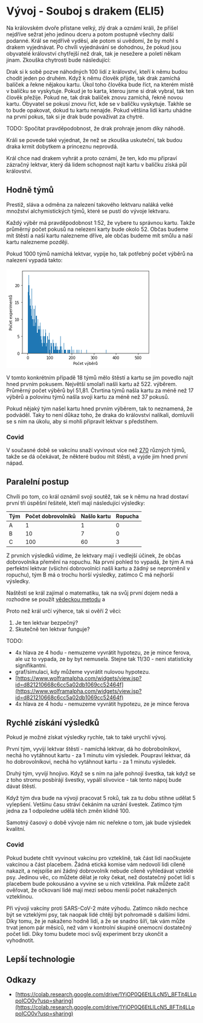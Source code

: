 # Vývoj - Souboj s drakem \(ELI5\)

Na královském dvoře přistane velký, zlý drak a oznámí králi, že přišel nejdříve sežrat jeho jedinou dceru a potom postupně všechny další podanné. Král se nejdřívě vyděsí, ale potom si uvědomí, že by mohl s drakem vyjednávat. Po chvíli vyjednávání se dohodnou, že pokud jsou obyvatelé království chytřejší než drak, tak je nesežere a poletí někam jinam. Zkouška chytrosti bude následující:

Drak si k sobě pozve náhodných 100 lidí z království, kteří k němu budou chodit jeden po druhém. Když k němu člověk přijde, tak drak zamíchá balíček a řekne nějakou kartu. Úkol toho člověka bude říct, na kterém místě v balíčku se vyskytuje. Pokud je to karta, kterou jsme si drak vybral, tak ten člověk přežije. Pokud ne, tak drak balíček znovu zamíchá, řekně novou kartu. Obyvatel se pokusí znovu říct, kde se v balíčku vyskytuje. Takhle se to bude opakovat, dokud tu kartu nenajde. Pokud většina lidí kartu uhádne na první pokus, tak si je drak bude považivat za chytré.

TODO: Spočítat pravděpodobnost, že drak prohraje jenom díky náhodě.

Králi se povede také vyjednat, že než se zkouška uskuteční, tak budou draka krmit dobytkem a princeznu neprovdá.

Král chce nad drakem vyhrát a proto oznámí, že ten, kdo mu připraví zázračný lektvar, který dá lidem schopnost najít kartu v balíčku získá půl království.

## Hodně týmů

Prestiž, sláva a odměna za nalezení takového lektvaru naláká velké množství alchymistických týmů, které se pustí do vývoje lektvaru.

Každý výběr má pravděpodobnost 1:52, že vybere tu správnou kartu. Takže průměrný počet pokusů na nelezení karty bude okolo 52. Občas budeme mít štěstí a naší kartu nalezneme dříve, ale občas budeme mít smůlu a naší kartu nalezneme později.

Pokud 1000 týmů namíchá lektvar, vypije ho, tak potřebný počet výběrů na nalezení vypadá takto:

![](../.gitbook/assets/vyber-karty-pocet-pokusu.png)

V tomto konkrétním případě 18 týmů mělo štěstí a kartu se jim povedlo najít hned prvním pokusem. Největší smolaři našli kartu až 522. výběrem. Průměrný počet výběrů byl 51,81. Čtvrtina týmů našla kartu za méně než 17 výběrů a polovinu týmů našla svoji kartu za méně než 37 pokusů.

Pokud nějaký tým našel kartu hned prvním výběrem, tak to neznamená, že podváděl. Taky to není důkaz toho, že draka do království nalíkali, domluvili se s ním na úkolu, aby si mohli připravit lektvar s předstihem.

### Covid

V současné době se vakcínu snaží vyvinout více než [270](https://www.mc-praha.cz/mcp/prehled-vakcin-proti-covid-19-mechanismy-ucinku-vyhody-a-nevyhody/) různých týmů, takže se dá očekávat, že některé budou mít štěstí, a vyjde jim hned první nápad.

## Paralelní postup

Chvíli po tom, co král oznámil svoji soutěž, tak se k němu na hrad dostaví první tři úspěšní řešitelé, kteří mají následující výsledky:

| Tým | Počet dobrovolníků | Našlo kartu | Ropucha |
| :--- | :--- | :--- | :--- |
| A | 1 | 1 | 0 |
| B | 10 | 7 | 0 |
| C | 100 | 60 | 3 |

Z prvních výsledků vidíme, že lektvary mají i vedlejší účinek, že občas dobrovolníka přemění na ropuchu. Na první pohled to vypadá, že tým A má perfektní lektvar \(všichni dobrovolníci našli kartu a žádný se neproměnil v ropuchu\), tým B má o trochu horší výsledky, zatímco C má nejhorší výsledky.

Naštěstí se král zajímal o matematiku, tak na svůj první dojem nedá a rozhodne se použít [vědeckou metodu](https://cs.wikipedia.org/wiki/V%C4%9Bdeck%C3%A1_metoda) a

Proto než král určí výherce, tak si ověří 2 věci:

1. Je ten lektvar bezpečný?
2. Skutečně ten lektvar funguje?

TODO:

* 4x hlava ze 4 hodu - nemuzeme vyvrátit hypotezu, ze je mince ferova, ale uz to vypada, ze by byt nemusela. Stejne tak 11/30 - neni statisticky signifikantni. 
* graf/simulaci, kdy můžeme vyvrátit nulovou hypotezu. 
* [https://www.wolframalpha.com/widgets/view.jsp?id=d821210668c6cc5a02db1069cc52464f](https://www.wolframalpha.com/widgets/view.jsp?id=d821210668c6cc5a02db1069cc52464f)
* 4x hlava ze 4 hodu - nemuzeme vyvrátit hypotezu, ze je mince ferova

## Rychlé získání výsledků

Pokud je možné získat výsledky rychle, tak to také urychlí vývoj.

První tým, vyvijí lektvar štěstí - namíchá lektvar, dá ho dobrobolníkovi, nechá ho vytáhnout kartu - za 1 minutu vím výsledek. Poupraví lektvar, dá ho dobrovolníkovi, nechá ho vytáhnout kartu - za 1 minutu výsledek.

Druhý tým, vyvíjí hnojivo. Když se s ním na jaře pohnojí švestka, tak když se z toho stromu posbírájí švestky, vypálí slivovice - tak tento nápoj bude dávat štěstí.

Když tým dva bude na vývoji pracovat 5 roků, tak za tu dobu stihne udělat 5 vylepšení. Vetšinu času stráví čekáním na uzrání švestek. Zatímco tým jedna za 1 odpoledne udělá těch změn klidně 100.

Samotný časový o době vývoje nám nic neřekne o tom, jak bude výsledek kvalitní.

### Covid

Pokud budete chtít vyvinout vakcínu pro vzteklině, tak část lidí naočkujete vakcínou a část placebem. Žádná etická komise vám nedovolí lidi cíleně nakazit, a nejspíše ani žádný dobrovolník nebude cíleně vyhledávat vzteklé psy. Jedinou věc, co můžete dělat je roky čekat, než dostatečný počet lidí s placebem bude pokousáno a vyvine se u nich vzteklina. Pak můžete začít ověřovat, že očkovaní lidé mají mezi sebou menší počet nakažených vzteklinou.

Při vývoji vakcíny proti SARS-CoV-2 máte výhodu. Zatímco nikdo nechce být se vzteklými psy, tak naopak lidé chtějí být pohromadě s dalšími lidmi. Díky tomu, že je nakaženo hodně lidí, a že se snadno šíří, tak vám může trvat jenom pár měsíců, než vám v kontrolní skupině onemocní dostatečný počet lidí. Díky tomu budete moci svůj experiment brzy ukončit a vyhodnotit.

## Lepší technologie

## Odkazy

* [https://colab.research.google.com/drive/1YjOP0Q6EtLlLcN5\_8FTit4LLppoICO0v?usp=sharing](https://colab.research.google.com/drive/1YjOP0Q6EtLlLcN5_8FTit4LLppoICO0v?usp=sharing)

